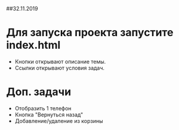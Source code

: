 ##32.11.2019

# Для запуска проекта запустите index.html
- Кнопки открывают описание темы.  
- Ссылки открывают условия задач.

# Доп. задачи
- Отобразить 1 телефон
- Кнопка "Вернуться назад"
- Добавление/удаление из корзины